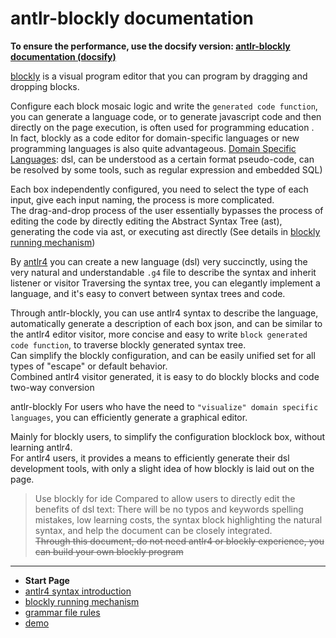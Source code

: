 # antlr-blockly documentation

**To ensure the performance, use the docsify version: [antlr-blockly documentation (docsify)](https://zhaouv.github.io/antlr-blockly/docs/#/en/README)**

[blockly](https://github.com/google/blockly) is a visual program editor that you can program by dragging and dropping blocks.

Configure each block mosaic logic and write the `generated code function`, you can generate a language code, or to generate javascript code and then directly on the page execution, is often used for programming education .  
In fact, blockly as a code editor for domain-specific languages ​​or new programming languages ​​is also quite advantageous. [Domain Specific Languages](https://en.wikipedia.org/wiki/Domain-specific_language): dsl, can be understood as a certain format pseudo-code, can be resolved by some tools, such as regular expression and embedded SQL)

Each box independently configured, you need to select the type of each input, give each input naming, the process is more complicated.  
The drag-and-drop process of the user essentially bypasses the process of editing the code by directly editing the Abstract Syntax Tree (ast), generating the code via ast, or executing ast directly (See details in [blockly running mechanism](blockly.md))

By [antlr4](https://github.com/antlr/antlr4) you can create a new language (dsl) very succinctly, using the very natural and understandable `.g4` file to describe the syntax and inherit listener or visitor Traversing the syntax tree, you can elegantly implement a language, and it's easy to convert between syntax trees and code.

Through antlr-blockly, you can use antlr4 syntax to describe the language, automatically generate a description of each box json, and can be similar to the antlr4 editor visitor, more concise and easy to write `block generated code function`, to traverse blockly generated syntax tree.  
Can simplify the blockly configuration, and can be easily unified set for all types of "escape" or default behavior.  
Combined antlr4 visitor generated, it is easy to do blockly blocks and code two-way conversion

antlr-blockly For users who have the need to `"visualize" domain specific languages`, you can efficiently generate a graphical editor.

Mainly for blockly users, to simplify the configuration blocklock box, without learning antlr4.  
For antlr4 users, it provides a means to efficiently generate their dsl development tools, with only a slight idea of ​​how blockly is laid out on the page.

> Use blockly for ide Compared to allow users to directly edit the benefits of dsl text: There will be no typos and keywords spelling mistakes, low learning costs, the syntax block highlighting the natural syntax, and help the document can be closely integrated.  
> ~~Through this document, do not need antlr4 or blockly experience, you can build your own blockly program~~

- - -

- **Start Page**
- [antlr4 syntax introduction](en/antlr4.md)
- [blockly running mechanism](en/blockly.md)
- [grammar file rules](en/grammerfile.md)
- [demo](en/demo.md)